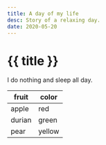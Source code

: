 ```yaml
---
title: A day of my life
desc: Story of a relaxing day.
date: 2020-05-20
---
```


# {{ title }}

I do nothing and sleep all day.
<!-- REMOVEABLE: feel free to remove / replace any content on this page -->

| fruit  | color  |
|--------|--------|
| apple  | red    |
| durian | green  |
| pear   | yellow |